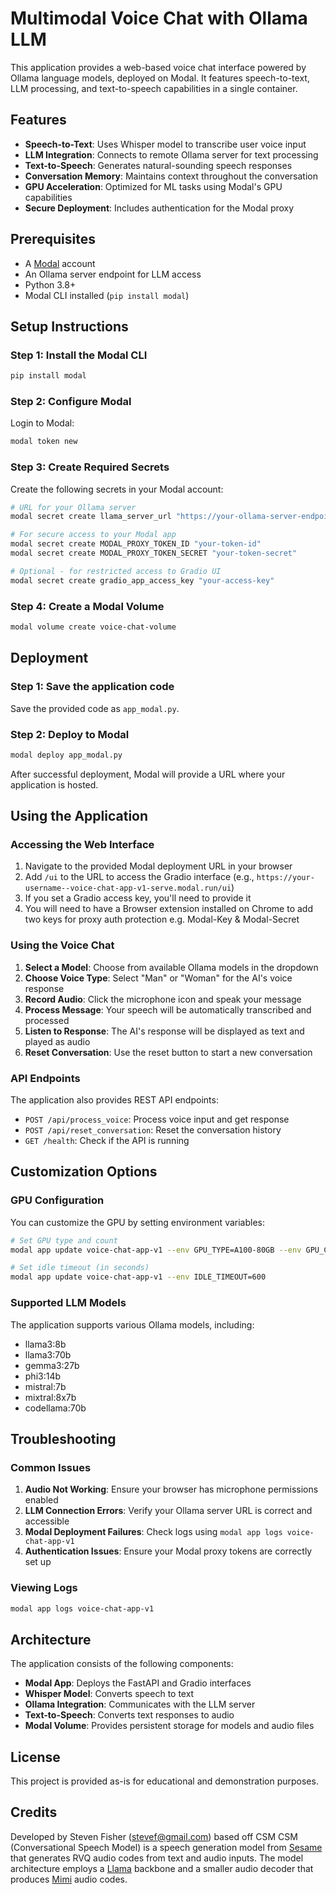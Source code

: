 # Multimodal Voice Chat with Ollama LLM

This application provides a web-based voice chat interface powered by Ollama language models, deployed on Modal. It features speech-to-text, LLM processing, and text-to-speech capabilities in a single container.

## Features

- **Speech-to-Text**: Uses Whisper model to transcribe user voice input
- **LLM Integration**: Connects to remote Ollama server for text processing
- **Text-to-Speech**: Generates natural-sounding speech responses
- **Conversation Memory**: Maintains context throughout the conversation
- **GPU Acceleration**: Optimized for ML tasks using Modal's GPU capabilities
- **Secure Deployment**: Includes authentication for the Modal proxy

## Prerequisites

- A [Modal](https://modal.com/) account
- An Ollama server endpoint for LLM access
- Python 3.8+
- Modal CLI installed (`pip install modal`)

## Setup Instructions

### Step 1: Install the Modal CLI

```bash
pip install modal
```

### Step 2: Configure Modal 

Login to Modal:

```bash
modal token new
```

### Step 3: Create Required Secrets

Create the following secrets in your Modal account:

```bash
# URL for your Ollama server
modal secret create llama_server_url "https://your-ollama-server-endpoint"

# For secure access to your Modal app
modal secret create MODAL_PROXY_TOKEN_ID "your-token-id"
modal secret create MODAL_PROXY_TOKEN_SECRET "your-token-secret"

# Optional - for restricted access to Gradio UI
modal secret create gradio_app_access_key "your-access-key"
```

### Step 4: Create a Modal Volume

```bash
modal volume create voice-chat-volume
```

## Deployment

### Step 1: Save the application code

Save the provided code as `app_modal.py`.

### Step 2: Deploy to Modal

```bash
modal deploy app_modal.py
```

After successful deployment, Modal will provide a URL where your application is hosted.

## Using the Application

### Accessing the Web Interface

1. Navigate to the provided Modal deployment URL in your browser
2. Add `/ui` to the URL to access the Gradio interface (e.g., `https://your-username--voice-chat-app-v1-serve.modal.run/ui`)
3. If you set a Gradio access key, you'll need to provide it
4. You will need to have a Browser extension installed on Chrome to add two keys for proxy auth protection e.g. Modal-Key & Modal-Secret


### Using the Voice Chat

1. **Select a Model**: Choose from available Ollama models in the dropdown
2. **Choose Voice Type**: Select "Man" or "Woman" for the AI's voice response
3. **Record Audio**: Click the microphone icon and speak your message
4. **Process Message**: Your speech will be automatically transcribed and processed
5. **Listen to Response**: The AI's response will be displayed as text and played as audio
6. **Reset Conversation**: Use the reset button to start a new conversation

### API Endpoints

The application also provides REST API endpoints:

- `POST /api/process_voice`: Process voice input and get response
- `POST /api/reset_conversation`: Reset the conversation history
- `GET /health`: Check if the API is running

## Customization Options

### GPU Configuration

You can customize the GPU by setting environment variables:

```bash
# Set GPU type and count
modal app update voice-chat-app-v1 --env GPU_TYPE=A100-80GB --env GPU_COUNT=1

# Set idle timeout (in seconds)
modal app update voice-chat-app-v1 --env IDLE_TIMEOUT=600
```

### Supported LLM Models

The application supports various Ollama models, including:
- llama3:8b
- llama3:70b
- gemma3:27b
- phi3:14b
- mistral:7b
- mixtral:8x7b
- codellama:70b

## Troubleshooting

### Common Issues

1. **Audio Not Working**: Ensure your browser has microphone permissions enabled
2. **LLM Connection Errors**: Verify your Ollama server URL is correct and accessible
3. **Modal Deployment Failures**: Check logs using `modal app logs voice-chat-app-v1`
4. **Authentication Issues**: Ensure your Modal proxy tokens are correctly set up

### Viewing Logs

```bash
modal app logs voice-chat-app-v1
```

## Architecture

The application consists of the following components:

- **Modal App**: Deploys the FastAPI and Gradio interfaces
- **Whisper Model**: Converts speech to text
- **Ollama Integration**: Communicates with the LLM server
- **Text-to-Speech**: Converts text responses to audio
- **Modal Volume**: Provides persistent storage for models and audio files

## License

This project is provided as-is for educational and demonstration purposes.

## Credits

Developed by Steven Fisher (stevef@gmail.com) based off CSM
CSM (Conversational Speech Model) is a speech generation model from [Sesame](https://www.sesame.com) that generates RVQ audio codes from text and audio inputs. The model architecture employs a [Llama](https://www.llama.com/) backbone and a smaller audio decoder that produces [Mimi](https://huggingface.co/kyutai/mimi) audio codes.

